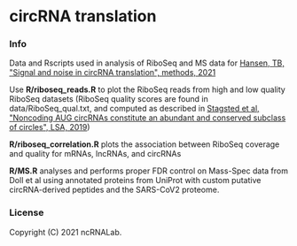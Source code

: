 # circRNA translation

### Info

Data and Rscripts used in analysis of RiboSeq and MS data for [Hansen, TB, "Signal and noise in circRNA translation", methods, 2021](https://www.sciencedirect.com/science/article/pii/S104620232100044X)


Use **R/riboseq_reads.R** to plot the RiboSeq reads from high and low quality RiboSeq datasets (RiboSeq quality scores are found in data/RiboSeq_qual.txt, and computed as described in [Stagsted et al, "Noncoding AUG circRNAs constitute an abundant and conserved subclass of circles", LSA, 2019](https://www.life-science-alliance.org/content/2/3/e201900398))

**R/riboseq_correlation.R** plots the association between RiboSeq coverage and quality for mRNAs, lncRNAs, and circRNAs

**R/MS.R** analyses and performs proper FDR control on Mass-Spec data from Doll et al using annotated proteins from UniProt with custom putative circRNA-derived peptides and the SARS-CoV2 proteome.


### License

Copyright (C) 2021 ncRNALab.  